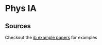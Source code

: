 # Phys IA

## Sources

Checkout the [ib example papers](https://ibpublishing.ibo.org/server2/rest/app/tsm.xql?doc=d_4_physi_tsm_1408_1_e&part=8&chapter=1) for examples